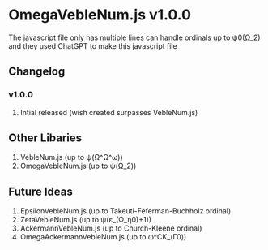 # OmegaVebleNum.js v1.0.0
The javascript file only has multiple lines can handle ordinals up to ψ0(Ω_2) and they used ChatGPT to make this javascript file
## Changelog
### v1.0.0
1. Intial released (wish created surpasses VebleNum.js)
## Other Libaries
1. VebleNum.js (up to ψ(Ω^Ω^ω))
2. OmegaVebleNum.js (up to ψ(Ω_2))
## Future Ideas
1. EpsilonVebleNum.js (up to Takeuti-Feferman-Buchholz ordinal)
2. ZetaVebleNum.js (up to ψ(ε_(Ω_η0)+1))
3. AckermannVebleNum.js (up to Church-Kleene ordinal)
4. OmegaAckermannVebleNum.js (up to ω^CK_(Γ0))
